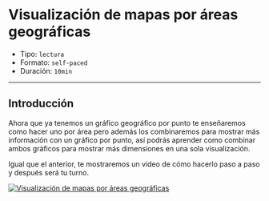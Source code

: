 # Visualización de mapas por áreas geográficas

* Tipo: `lectura`
* Formato: `self-paced`
* Duración: `10min`

***

## Introducción

Ahora que ya tenemos un gráfico geográfico por punto te enseñaremos como hacer
uno por área pero además los combinaremos para mostrar más información con un
gráfico por punto, así podrás aprender como combinar ambos gráficos para mostrar
más dimensiones en una sola visualización.

Igual que el anterior, te mostraremos un video de cómo hacerlo paso a paso y
después será tu turno.

[![Visualización de mapas por áreas geográficas](https://embed-ssl.wistia.com/deliveries/46af6d995263e11db0f06137bd7c42f2b31856ae.jpg?image_play_button_size=2x&amp;image_crop_resized=960x540&amp;image_play_button=1&amp;image_play_button_color=f7b617e0)](https://laboratoria.wistia.com/medias/gqosi9z2zg?wvideo=gqosi9z2zg)
